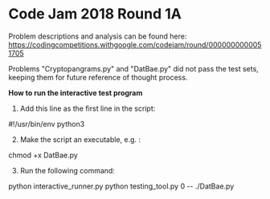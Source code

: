 # Code Jam 2018 Round 1A

Problem descriptions and analysis can be found here: 
https://codingcompetitions.withgoogle.com/codejam/round/0000000000051705 

Problems "Cryptopangrams.py" and "DatBae.py" did not pass the test sets, keeping them for future reference of thought process.

**How to run the interactive test program**

1. Add this line as the first line in the script:

 #!/usr/bin/env python3

2. Make the script an executable, e.g. :

chmod +x DatBae.py

3. Run the following command:

python interactive_runner.py python testing_tool.py 0 -- ./DatBae.py
